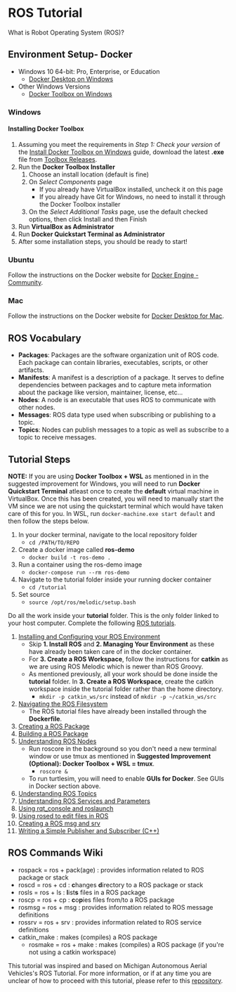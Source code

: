 # ROS Tutorial

What is Robot Operating System (ROS)?

## Environment Setup- Docker ##
- Windows 10 64-bit: Pro, Enterprise, or Education
    - [Docker Desktop on Windows](https://docs.docker.com/docker-for-windows/install/)
- Other Windows Versions
    - [Docker Toolbox on Windows](https://docs.docker.com/toolbox/toolbox_install_windows/)

### Windows ###

#### Installing Docker Toolbox
1. Assuming you meet the requirements in *Step 1: Check your version* of the [Install Docker Toolbox on Windows](https://docs.docker.com/toolbox/toolbox_install_windows/#step-1-check-your-version) guide, download the latest **.exe** file from [Toolbox Releases](https://github.com/docker/toolbox/releases).
2. Run the **Docker Toolbox Installer**
    1. Choose an install location (default is fine)
    2. On *Select Components* page
        - If you already have VirtualBox installed, uncheck it on this page
        - If you already have Git for Windows, no need to install it through the Docker Toolbox installer
    3. On the *Select Additional Tasks* page, use the default checked options, then click Install and then Finish
3. Run **VirtualBox as Administrator**
4. Run **Docker Quickstart Terminal as Administrator**
5. After some installation steps, you should be ready to start!

### Ubuntu ###
Follow the instructions on the Docker website for [Docker Engine - Community](https://docs.docker.com/install/linux/docker-ce/ubuntu/).

### Mac ###
Follow the instructions on the Docker website for [Docker Desktop for Mac](https://docs.docker.com/docker-for-mac/).

## ROS Vocabulary ##
*  **Packages**: Packages are the software organization unit of ROS code. Each package can contain libraries, executables, scripts, or other artifacts.
*  **Manifests**: A manifest is a description of a package. It serves to define dependencies between packages and to capture meta information about the package like version, maintainer, license, etc...
*  **Nodes**: A node is an executable that uses ROS to communicate with other nodes.
*  **Messages**: ROS data type used when subscribing or publishing to a topic.
*  **Topics**: Nodes can publish messages to a topic as well as subscribe to a topic to receive messages.

## Tutorial Steps ##
**NOTE:** If you are using **Docker Toolbox + WSL** as mentioned in in the suggested improvement for Windows, you will need to run **Docker Quickstart Terminal** atleast once to create the **default** virtual machine in VirtualBox. Once this has been created, you will need to manually start the VM since we are not using the quickstart terminal which would have taken care of this for you. In WSL, run `docker-machine.exe start default` and then follow the steps below.

1. In your docker terminal, navigate to the local repository folder
    - `cd /PATH/TO/REPO`
2. Create a docker image called **ros-demo**
    - `docker build -t ros-demo .`
3. Run a container using the ros-demo image
    - `docker-compose run --rm ros-demo`
4. Navigate to the tutorial folder inside your running docker container
    - `cd /tutorial`
5. Set source
    - `source /opt/ros/melodic/setup.bash`

Do all the work inside your **tutorial** folder. This is the only folder linked 
to your host computer. Complete the following [ROS tutorials](https://wiki.ros.org/ROS/Tutorials).

1. [Installing and Configuring your ROS Environment](https://wiki.ros.org/ROS/Tutorials/InstallingandConfiguringROSEnvironment)
    - Skip **1. Install ROS** and **2. Managing Your Environment** as these have already been taken care of in the docker container.
    - For **3. Create a ROS Workspace**, follow the instructions for **catkin** as we are using ROS Melodic which is newer than ROS Groovy.
    - As mentioned previously, all your work should be done inside the **tutorial** folder. In **3. Create a ROS Workspace**, create the catkin workspace inside the tutorial folder rather than the home directory.
        - `mkdir -p catkin_ws/src` instead of `mkdir -p ~/catkin_ws/src`
2. [Navigating the ROS Filesystem](https://wiki.ros.org/ROS/Tutorials/NavigatingTheFilesystem)
    - The ROS tutorial files have already been installed through the **Dockerfile**.
3. [Creating a ROS Package](https://wiki.ros.org/ROS/Tutorials/CreatingPackage)
4. [Building a ROS Package](https://wiki.ros.org/ROS/Tutorials/BuildingPackages)
5. [Understanding ROS Nodes](https://wiki.ros.org/ROS/Tutorials/UnderstandingNodes)
    - Run roscore in the background so you don't need a new terminal window or use tmux as mentioned in **Suggested Improvement (Optional): Docker Toolbox + WSL = tmux**.
        - `roscore &`
    - To run turtlesim, you will need to enable **GUIs for Docker**. See GUIs in Docker section above.
6. [Understanding ROS Topics](https://wiki.ros.org/ROS/Tutorials/UnderstandingTopics)
7. [Understanding ROS Services and Parameters](https://wiki.ros.org/ROS/Tutorials/UnderstandingServicesParams)
8. [Using rqt_console and roslaunch](https://wiki.ros.org/ROS/Tutorials/UsingRqtconsoleRoslaunch)
9.  [Using rosed to edit files in ROS](https://wiki.ros.org/ROS/Tutorials/UsingRosEd)
10. [Creating a ROS msg and srv](https://wiki.ros.org/ROS/Tutorials/CreatingMsgAndSrv)
11. [Writing a Simple Publisher and Subscriber (C++)](https://wiki.ros.org/ROS/Tutorials/WritingPublisherSubscriber%28c%2B%2B%29)

## ROS Commands Wiki ##
- rospack = ros + pack(age) : provides information related to ROS package or stack
- roscd = ros + cd : **c**hanges **d**irectory to a ROS package or stack
- rosls = ros + ls : **l**ist**s** files in a ROS package
- roscp = ros + cp : **c**o**p**ies files from/to a ROS package
- rosmsg = ros + msg : provides information related to ROS message definitions
- rossrv = ros + srv : provides information related to ROS service definitions
- catkin_make : makes (compiles) a ROS package
  - rosmake = ros + make : makes (compiles) a ROS package (if you're not using a catkin workspace)

This tutorial was inspired and based on Michigan Autonomous Aerial Vehicles's ROS Tutorial. For more information, or if at any time you are unclear of how to proceed with this tutorial, please refer to this [repository](https://github.com/MAAV-Software/ros-tutorial).
